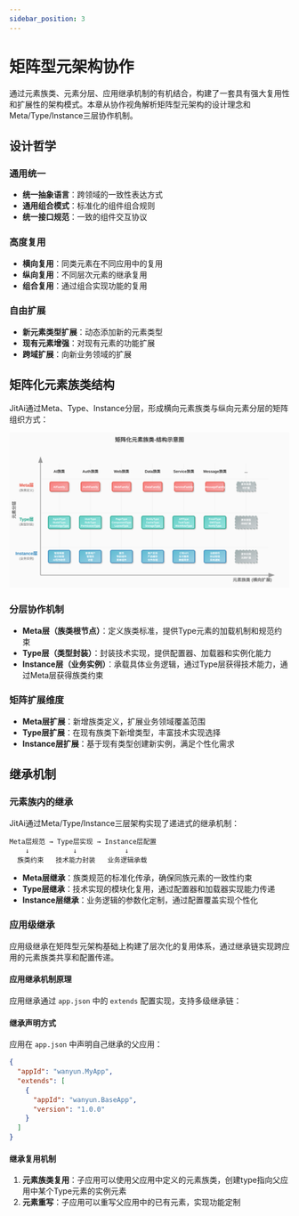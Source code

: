 ```yaml
---
sidebar_position: 3
---
```


# 矩阵型元架构协作

通过元素族类、元素分层、应用继承机制的有机结合，构建了一套具有强大复用性和扩展性的架构模式。本章从协作视角解析矩阵型元架构的设计理念和Meta/Type/Instance三层协作机制。

## 设计哲学

### 通用统一
- **统一抽象语言**：跨领域的一致性表达方式
- **通用组合模式**：标准化的组件组合规则
- **统一接口规范**：一致的组件交互协议

### 高度复用
- **横向复用**：同类元素在不同应用中的复用
- **纵向复用**：不同层次元素的继承复用
- **组合复用**：通过组合实现功能的复用

### 自由扩展
- **新元素类型扩展**：动态添加新的元素类型
- **现有元素增强**：对现有元素的功能扩展
- **跨域扩展**：向新业务领域的扩展

## 矩阵化元素族类结构

JitAi通过Meta、Type、Instance分层，形成横向元素族类与纵向元素分层的矩阵组织方式：

![矩阵型元架构 - 元素族类与分层协作](./img/matrix-architecture.svg)

### 分层协作机制
- **Meta层（族类根节点）**：定义族类标准，提供Type元素的加载机制和规范约束
- **Type层（类型封装）**：封装技术实现，提供配置器、加载器和实例化能力
- **Instance层（业务实例）**：承载具体业务逻辑，通过Type层获得技术能力，通过Meta层获得族类约束

### 矩阵扩展维度

- **Meta层扩展**：新增族类定义，扩展业务领域覆盖范围
- **Type层扩展**：在现有族类下新增类型，丰富技术实现选择
- **Instance层扩展**：基于现有类型创建新实例，满足个性化需求

## 继承机制

### 元素族内的继承
JitAi通过Meta/Type/Instance三层架构实现了递进式的继承机制：
```
Meta层规范 → Type层实现 → Instance层配置
    ↓           ↓            ↓
  族类约束   技术能力封装   业务逻辑承载
```
- **Meta层继承**：族类规范的标准化传承，确保同族元素的一致性约束
- **Type层继承**：技术实现的模块化复用，通过配置器和加载器实现能力传递
- **Instance层继承**：业务逻辑的参数化定制，通过配置覆盖实现个性化

### 应用级继承
应用级继承在矩阵型元架构基础上构建了层次化的复用体系，通过继承链实现跨应用的元素族类共享和配置传递。
#### 应用继承机制原理
应用继承通过 `app.json` 中的 `extends` 配置实现，支持多级继承链：

#### 继承声明方式
应用在 `app.json` 中声明自己继承的父应用：

```json
{
  "appId": "wanyun.MyApp",
  "extends": [
    {
      "appId": "wanyun.BaseApp",
      "version": "1.0.0"
    }
  ]
}
```

#### 继承复用机制
1. **元素族类复用**：子应用可以使用父应用中定义的元素族类，创建type指向父应用中某个Type元素的实例元素
2. **元素重写**：子应用可以重写父应用中的已有元素，实现功能定制





